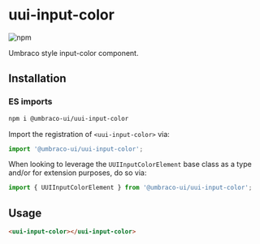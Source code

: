 # uui-input-color

![npm](https://img.shields.io/npm/v/@umbraco-ui/uui-input-color?logoColor=%231B264F)

Umbraco style input-color component.

## Installation

### ES imports

```zsh
npm i @umbraco-ui/uui-input-color
```

Import the registration of `<uui-input-color>` via:

```javascript
import '@umbraco-ui/uui-input-color';
```

When looking to leverage the `UUIInputColorElement` base class as a type and/or for extension purposes, do so via:

```javascript
import { UUIInputColorElement } from '@umbraco-ui/uui-input-color';
```

## Usage

```html
<uui-input-color></uui-input-color>
```
